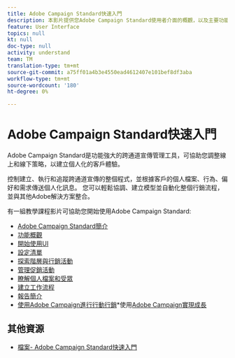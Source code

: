 ```yaml
---
title: Adobe Campaign Standard快速入門
description: 本影片提供您Adobe Campaign Standard使用者介面的概觀，以及主要功能與核心功能。
feature: User Interface
topics: null
kt: null
doc-type: null
activity: understand
team: TM
translation-type: tm+mt
source-git-commit: a75ff01a4b3e4550ead4612407e101bef8df3aba
workflow-type: tm+mt
source-wordcount: '180'
ht-degree: 0%

---
```



# Adobe Campaign Standard快速入門

Adobe Campaign Standard是功能強大的跨通道宣傳管理工具，可協助您調整線上和線下策略，以建立個人化的客戶體驗。

控制建立、執行和追蹤跨通道宣傳的整個程式，並根據客戶的個人檔案、行為、偏好和需求傳送個人化訊息。 您可以輕鬆協調、建立模型並自動化整個行銷流程，並與其他Adobe解決方案整合。

有一組教學課程影片可協助您開始使用Adobe Campaign Standard:

* [Adobe Campaign Standard簡介](/help/getting-started/adobe-campaign-standard-introduction.md)
* [功能概觀](/help/getting-started/functional-overview.md)
* [開始使用UI](/help/getting-started/getting-started-with-the-ui.md)
* [設定清單](/help/getting-started/configure-a-list.md)
* [探索階層與行銷活動](/help/getting-started/explore-hierarchy-and-marketing-activities.md)
* [管理促銷活動](/help/getting-started/managing-campaigns.md)
* [瞭解個人檔案和受眾](/help/getting-started/understanding-profiles-and-audiences.md)
* [建立工作流程](/help/managing-processes-and-data/create-workflow.md)
* [報告簡介](/help/getting-started/reporting-with-adobe-campaign-introduction.md)
* [使用Adobe Campaign進行行動行銷](/help/getting-started/mobile-marketing-with-adobe-campaign.md)*使用[Adobe Campaign實現成長](/help/getting-started/growing-with-adobe-campaign.md)

## 其他資源

* [檔案- Adobe Campaign Standard快速入門](https://docs.adobe.com/content/help/en/campaign-standard/using/getting-started/about-campaign-standard.html)

